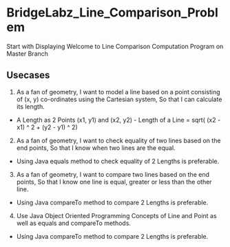 # BridgeLabz_Line_Comparison_Problem
Start with Displaying Welcome to Line Comparison Computation Program on Master Branch

## Usecases
1. As a fan of geometry, I want to model a line based on a point consisting of (x, y) co-ordinates using the Cartesian system, So that I can calculate its length.
  - A Length as 2 Points (x1, y1) and (x2, y2) - Length of a Line = sqrt( (x2 - x1) ^ 2 + (y2 - y1) ^ 2)
2. As a fan of geometry, I want to check equality of two lines based on the end points, So that I know when two lines are the equal. 
  - Using Java equals method to check equality of 2 Lengths is preferable.
3. As a fan of geometry, I want to compare two lines based on the end points, So that I know one line is equal, greater or less than the other line. 
  - Using Java compareTo method to compare 2 Lengths is preferable.
4. Use Java Object Oriented Programming Concepts of Line and Point as well as equals and compareTo methods. 
  - Using Java compareTo method to compare 2 Lengths is preferable.
